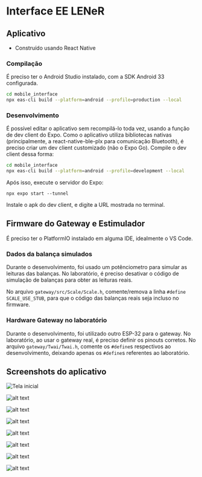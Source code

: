 # Interface EE LENeR

## Aplicativo

- Construído usando React Native

### Compilação

É preciso ter o Android Studio instalado, com a SDK Android 33 configurada.

```sh
cd mobile_interface
npx eas-cli build --platform=android --profile=production --local
```

### Desenvolvimento

É possível editar o aplicativo sem recompilá-lo toda vez, usando a função de dev client do Expo. Como o aplicativo utiliza bibliotecas nativas (principalmente, a react-native-ble-plx para comunicação Bluetooth), é preciso criar um dev client customizado (não o Expo Go). Compile o dev client dessa forma:

```sh
cd mobile_interface
npx eas-cli build --platform=android --profile=development --local
```

Após isso, execute o servidor do Expo:

```
npx expo start --tunnel
```

Instale o apk do dev client, e digite a URL mostrada no terminal.

## Firmware do Gateway e Estimulador

É preciso ter o PlatformIO instalado em alguma IDE, idealmente o VS Code.

### Dados da balança simulados

Durante o desenvolvimento, foi usado um potênciometro para simular as leituras das balanças. No laboratório, é preciso desativar o código de simulação de balanças para obter as leituras reais.

No arquivo `gateway/src/Scale/Scale.h`, comente/remova a linha `#define SCALE_USE_STUB`, para que o código das balanças reais seja incluso no firmware.

### Hardware Gateway no laboratório

Durante o desenvolvimento, foi utilizado outro ESP-32 para o gateway. No laboratório, ao usar o gateway real, é preciso definir os pinouts corretos. No arquivo `gateway/Twai/Twai.h`, comente os `#define`s respectivos ao desenvolvimento, deixando apenas os `#define`s referentes ao laboratório.

## Screenshots do aplicativo

![Tela inicial](docs/screen_home.png)

![alt text](docs/screen_parameter.png)

![alt text](docs/screen_weight.png)

![alt text](docs/screen_malha_aberta.png)

![alt text](docs/screen_operation.png)

![alt text](docs/screen_operation2.png)

![alt text](docs/screen_operation3.png)

![alt text](docs/screen_operation4.png)
